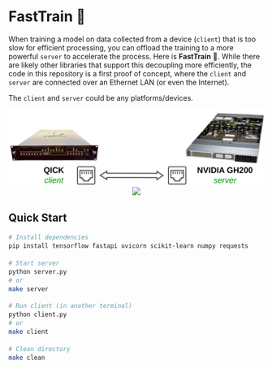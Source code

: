 # FastTrain 🚂

When training a model on data collected from a device (`client`) that is too slow for efficient processing, you can offload the training to a more powerful `server` to accelerate the process. Here is **FastTrain** 🚂. While there are likely other libraries that support this decoupling more efficiently, the code in this repository is a first proof of concept, where the `client` and `server` are connected over an Ethernet LAN (or even the Internet).

The `client` and `server` could be any platforms/devices.

<p align="center">
  <img src="doc/client_server.png" width="1024px">
  <img src="doc/demo.gif" width="1024px">
</p>

## Quick Start

```bash
# Install dependencies
pip install tensorflow fastapi uvicorn scikit-learn numpy requests

# Start server
python server.py
# or
make server

# Run client (in another terminal)
python client.py
# or
make client

# Clean directory
make clean
```

